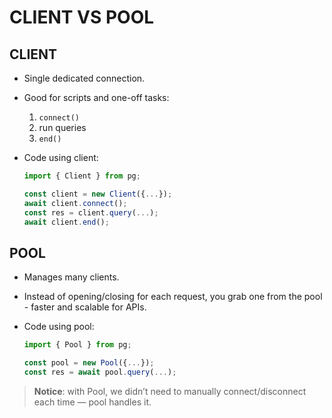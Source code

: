 # CLIENT VS POOL

## CLIENT

- Single dedicated connection.
- Good for scripts and one-off tasks:
  1. `connect()`
  2. run queries
  3. `end()`
- Code using client:

  ```javascript
  import { Client } from pg;

  const client = new Client({...});
  await client.connect();
  const res = client.query(...);
  await client.end();
  ```

## POOL

- Manages many clients.
- Instead of opening/closing for each request, you grab one from the pool - faster and scalable for APIs.
- Code using pool:

  ```javascript
  import { Pool } from pg;

  const pool = new Pool({...});
  const res = await pool.query(...);
  ```

> **Notice**: with Pool, we didn’t need to manually connect/disconnect each time — pool handles it.
